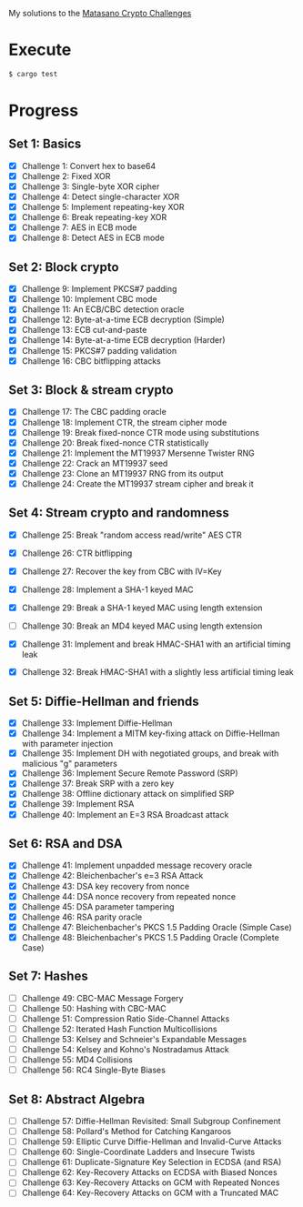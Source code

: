 My solutions to the [Matasano Crypto Challenges](https://cryptopals.com/)

# Execute

```Bash
$ cargo test
```

# Progress

## Set 1: Basics

- [x] Challenge 1: Convert hex to base64
- [x] Challenge 2: Fixed XOR
- [x] Challenge 3: Single-byte XOR cipher
- [x] Challenge 4: Detect single-character XOR
- [x] Challenge 5: Implement repeating-key XOR
- [x] Challenge 6: Break repeating-key XOR
- [x] Challenge 7: AES in ECB mode
- [x] Challenge 8: Detect AES in ECB mode

## Set 2: Block crypto

- [x] Challenge 9: Implement PKCS#7 padding
- [x] Challenge 10: Implement CBC mode
- [x] Challenge 11: An ECB/CBC detection oracle
- [x] Challenge 12: Byte-at-a-time ECB decryption (Simple)
- [x] Challenge 13: ECB cut-and-paste
- [x] Challenge 14: Byte-at-a-time ECB decryption (Harder)
- [x] Challenge 15: PKCS#7 padding validation
- [x] Challenge 16: CBC bitflipping attacks

## Set 3: Block & stream crypto

- [x] Challenge 17: The CBC padding oracle
- [x] Challenge 18: Implement CTR, the stream cipher mode
- [x] Challenge 19: Break fixed-nonce CTR mode using substitutions
- [x] Challenge 20: Break fixed-nonce CTR statistically
- [x] Challenge 21: Implement the MT19937 Mersenne Twister RNG
- [x] Challenge 22: Crack an MT19937 seed
- [x] Challenge 23: Clone an MT19937 RNG from its output
- [x] Challenge 24: Create the MT19937 stream cipher and break it

## Set 4: Stream crypto and randomness

- [x] Challenge 25: Break "random access read/write" AES CTR
- [x] Challenge 26: CTR bitflipping
- [x] Challenge 27: Recover the key from CBC with IV=Key
- [x] Challenge 28: Implement a SHA-1 keyed MAC
- [x] Challenge 29: Break a SHA-1 keyed MAC using length extension
- [ ] Challenge 30: Break an MD4 keyed MAC using length extension
- [x] Challenge 31: Implement and break HMAC-SHA1 with an artificial timing leak
- [x] Challenge 32: Break HMAC-SHA1 with a slightly less artificial timing leak


## Set 5: Diffie-Hellman and friends

- [x] Challenge 33: Implement Diffie-Hellman
- [x] Challenge 34: Implement a MITM key-fixing attack on Diffie-Hellman with parameter injection
- [x] Challenge 35: Implement DH with negotiated groups, and break with malicious "g" parameters
- [x] Challenge 36: Implement Secure Remote Password (SRP)
- [x] Challenge 37: Break SRP with a zero key
- [x] Challenge 38: Offline dictionary attack on simplified SRP
- [x] Challenge 39: Implement RSA
- [x] Challenge 40: Implement an E=3 RSA Broadcast attack

## Set 6: RSA and DSA

- [x] Challenge 41: Implement unpadded message recovery oracle
- [x] Challenge 42: Bleichenbacher's e=3 RSA Attack
- [x] Challenge 43: DSA key recovery from nonce
- [x] Challenge 44: DSA nonce recovery from repeated nonce
- [x] Challenge 45: DSA parameter tampering
- [x] Challenge 46: RSA parity oracle
- [x] Challenge 47: Bleichenbacher's PKCS 1.5 Padding Oracle (Simple Case)
- [x] Challenge 48: Bleichenbacher's PKCS 1.5 Padding Oracle (Complete Case)

## Set 7: Hashes

- [ ] Challenge 49: CBC-MAC Message Forgery
- [ ] Challenge 50: Hashing with CBC-MAC
- [ ] Challenge 51: Compression Ratio Side-Channel Attacks
- [ ] Challenge 52: Iterated Hash Function Multicollisions
- [ ] Challenge 53: Kelsey and Schneier's Expandable Messages
- [ ] Challenge 54: Kelsey and Kohno's Nostradamus Attack
- [ ] Challenge 55: MD4 Collisions
- [ ] Challenge 56: RC4 Single-Byte Biases

## Set 8: Abstract Algebra

- [ ] Challenge 57: Diffie-Hellman Revisited: Small Subgroup Confinement
- [ ] Challenge 58: Pollard's Method for Catching Kangaroos
- [ ] Challenge 59: Elliptic Curve Diffie-Hellman and Invalid-Curve Attacks
- [ ] Challenge 60: Single-Coordinate Ladders and Insecure Twists
- [ ] Challenge 61: Duplicate-Signature Key Selection in ECDSA (and RSA)
- [ ] Challenge 62: Key-Recovery Attacks on ECDSA with Biased Nonces
- [ ] Challenge 63: Key-Recovery Attacks on GCM with Repeated Nonces
- [ ] Challenge 64: Key-Recovery Attacks on GCM with a Truncated MAC
